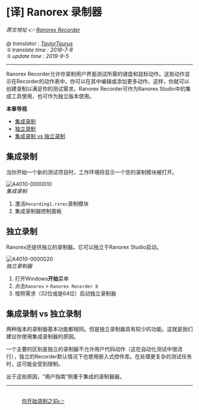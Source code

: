 # [译] Ranorex 录制器

*原文地址 👉 [Ranorex Recorder][0]*

*@ translator : [TaylorTaurus](https://github.com/taylortaurus)*    
*♋ translate time : 2018-7-8*    
*♋ update time : 2019-9-5*

---

Ranorex Recorder允许你录制用户界面测试所需的键盘和鼠标动作。这些动作显示在Recorder的动作表中，你可以在其中编辑或添加更多动作。这样，你就可以创建录制以满足你的测试需求。Ranorex Recorder可作为Ranorex Studio中的集成工具使用，也可作为独立版本使用。


**本章导视**

- [集成录制](#集成录制)
- [独立录制](#独立录制)
- [集成录制 vs 独立录制](#集成录制%20vs%20独立录制)

## 集成录制

当你开始一个新的测试项目时，工作环境将显示一个空的录制模块被打开。

![A4010-0000010](https://gitee.com/taylortaurus/RX_UserGuide_GitBook_Picbed/raw/master/ranorex-recorder/A4010-0000010.png)  
*集成录制*  

1. 激活`Recording1.rxrec`录制模块
2. 集成录制器控制面板

## 独立录制

Ranorex还提供独立的录制器。它可以独立于Ranorex Studio启动。

![A4010-0000020](https://gitee.com/taylortaurus/RX_UserGuide_GitBook_Picbed/raw/master/ranorex-recorder/A4010-0000020.png)  
*独立录制器*  

1. 打开Windows**开始**菜单
2. 点击`Ranorex` > `Ranorex Recorder 8`
3. 按照需求（32位或是64位）启动独立录制器

## 集成录制 vs 独立录制

两种版本的录制器基本功能都相同。但是独立录制器具有较少的功能。这就是我们建议你使用集成录制器的原因。

一个主要的区别是独立的录制器不允许用户代码动作（这在自动化测试中很流行），独立的Recorder默认情况下也使用嵌入式控件库。在处理更复杂的测试任务时，这可能会受到限制。

出于这些原因，“用户指南”侧重于集成的录制器器。

---
&emsp;&emsp;&emsp;&emsp;&emsp;&emsp;&emsp;&emsp;&emsp;&emsp;&emsp;&emsp;&emsp;&emsp;&emsp;&emsp;&emsp;&emsp;&emsp;&emsp;&emsp;&emsp;&emsp;&emsp;&emsp;&emsp;&emsp;&emsp;&emsp;&emsp;&emsp;&emsp;&emsp;&emsp;&emsp;&emsp;&emsp;&emsp;&emsp;[你开始录制之前👉][3]


[0]: https://www.ranorex.com/help/latest/ranorex-studio-fundamentals/ranorex-recorder/introduction/
[1]: ..\\..\\ranorize-20-minutes/introduction.html
[2]: https://www.ranorex.com/blog/studio-quick-start/
[3]: .\before-you-start-recording.html
